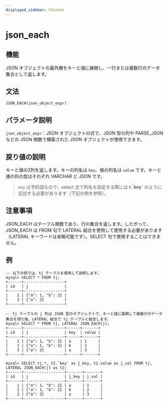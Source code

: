 ```yaml
---
displayed_sidebar: Chinese
---
```


# json_each

## 機能

JSON オブジェクトの最外層をキーと値に展開し、一行または複数行のデータ集合として返します。

## 文法

```Plain Text
JSON_EACH(json_object_expr)
```

## パラメータ説明

`json_object_expr`：JSON オブジェクトの式で、JSON 型の列や PARSE_JSON などの JSON 関数で構築された JSON オブジェクトが使用できます。

## 戻り値の説明

キーと値の2列を返します。キーの列名は `key`、値の列名は `value` です。キーと値の列の型はそれぞれ VARCHAR と JSON です。
> `key` は予約語なので、select 文で列名を指定する際には **t.\`key\`** のように記述する必要があります（下記の例を参照）。

## 注意事項

JSON_EACH はテーブル関数であり、行の集合を返します。したがって、JSON_EACH は FROM 句で LATERAL 結合を使用して使用する必要があります（LATERAL キーワードは省略可能です）。SELECT 句で使用することはできません。

## 例

```Plain Text
-- 以下の例では、tj テーブルを使用して説明します。
mysql> SELECT * FROM tj;
+------+------------------+
| id   | j                |
+------+------------------+
|    1 | {"a": 1, "b": 2} |
|    3 | {"a": 3}         |
+------+------------------+

-- tj テーブルの j 列は JSON 型のオブジェクトで、キーと値に展開して複数行のデータ集合を得た後、LATERAL 結合で tj テーブルと結合します。
mysql> SELECT * FROM tj, LATERAL JSON_EACH(j);
+------+------------------+------+-------+
| id   | j                | key  | value |
+------+------------------+------+-------+
|    1 | {"a": 1, "b": 2} | a    | 1     |
|    1 | {"a": 1, "b": 2} | b    | 2     |
|    3 | {"a": 3}         | a    | 3     |
+------+------------------+------+-------+

mysql> SELECT tj.*, t2.`key` as j_key, t2.value as j_val FROM tj, LATERAL JSON_EACH(j) as t2;
+------+------------------+-------+-------+
| id   | j                | j_key | j_val |
+------+------------------+-------+-------+
|    1 | {"a": 1, "b": 2} | a     | 1     |
|    1 | {"a": 1, "b": 2} | b     | 2     |
|    3 | {"a": 3}         | a     | 3     |
+------+------------------+-------+-------+
```
